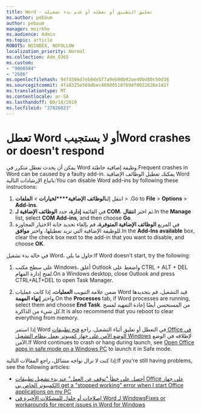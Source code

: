 ```yaml
---
title: Word - تعليق التطبيق أو تعطله أو عدم بدء تشغيله
ms.author: pebaum
author: pebaum
manager: mnirkhe
ms.audience: Admin
ms.topic: article
ROBOTS: NOINDEX, NOFOLLOW
localization_priority: Normal
ms.collection: Adm_O365
ms.custom:
- "9000584"
- "2686"
ms.openlocfilehash: 94fd306d7eb0de5f7a9eb90b92ae49bd80c50d38
ms.sourcegitcommit: 4fa8325e569dbec489d0518f69df0022626e1d2f
ms.translationtype: MT
ms.contentlocale: ar-SA
ms.lasthandoff: 09/18/2019
ms.locfileid: "37026823"
---
```

# <a name="word-crashes-or-doesnt-respond"></a><span data-ttu-id="c4bc9-102">تعطل Word أو لا يستجيب</span><span class="sxs-lookup"><span data-stu-id="c4bc9-102">Word crashes or doesn't respond</span></span>

<span data-ttu-id="c4bc9-103">يمكن أن يحدث تعطل متكرر في Word وظيفة إضافية خاطئة.</span><span class="sxs-lookup"><span data-stu-id="c4bc9-103">Frequent crashes in Word can be caused by a faulty add-in.</span></span> <span data-ttu-id="c4bc9-104">يمكنك تعطيل الوظائف الإضافية Word باتباع الإرشادات التالية:</span><span class="sxs-lookup"><span data-stu-id="c4bc9-104">You can disable Word add-ins by following these instructions:</span></span>

1. <span data-ttu-id="c4bc9-105">انتقل إلى**الوظائف الإضافية\*\*\*\*لخيارات** >  **الملفات** > .</span><span class="sxs-lookup"><span data-stu-id="c4bc9-105">Go to **File** > **Options** > **Add-ins**.</span></span>
2. <span data-ttu-id="c4bc9-106">في القائمة **إدارة،** حدد **الوظائف الإضافية لـ COM**، ثم اختر **انتقال**.</span><span class="sxs-lookup"><span data-stu-id="c4bc9-106">In the **Manage** list, select **COM Add-ins**, and then choose **Go**.</span></span>
3. <span data-ttu-id="c4bc9-107">في المربع **الوظائف الإضافية المتوفرة،** قم بإلغاء تحديد خانة الاختيار المجاورة للوظيفة الإضافية التي تريد تعطيلها، واختر **موافق**.</span><span class="sxs-lookup"><span data-stu-id="c4bc9-107">In the **Add-Ins available** box, clear the check box next to the add-in that you want to disable, and choose **OK**.</span></span>

<span data-ttu-id="c4bc9-108">في حالة بدء تشغيل Word، حاول ما يلي:</span><span class="sxs-lookup"><span data-stu-id="c4bc9-108">If Word doesn't start, try the following:</span></span>

1.   <span data-ttu-id="c4bc9-109">على سطح مكتب Windows، أغلق Outlook واضغط على CTRL + ALT + DEL لفتح إدارة المهام.</span><span class="sxs-lookup"><span data-stu-id="c4bc9-109">On a Windows desktop, close Outlook and press CTRL+ALT+DEL to open Task Manager.</span></span> 
2. <span data-ttu-id="c4bc9-110">ضمن علامة التبويب **العمليات،** إذا كانت عمليات Word قيد التشغيل، قم بتحديدها واختر **إنهاء المهمة**.</span><span class="sxs-lookup"><span data-stu-id="c4bc9-110">On the **Processes** tab, if Word processes are running, select them and choose **End Task**.</span></span> <span data-ttu-id="c4bc9-111">من المستحسن أيضًا إعادة التمهيد لمسح كل شيء من الذاكرة.</span><span class="sxs-lookup"><span data-stu-id="c4bc9-111">It is also recommend that you reboot to clear everything from memory.</span></span>

    <span data-ttu-id="c4bc9-112">إذا استمر Word في التعطل أو تعليق أثناء التشغيل، راجع [فتح تطبيقات Office في الوضع الآمن على جهاز كمبيوتر يعمل بنظام التشغيل Windows](https://support.office.com/en-us/article/Open-Office-apps-in-safe-mode-on-a-Windows-PC-dedf944a-5f4b-4afb-a453-528af4f7ac72) لإطلاقه في الوضع الآمن.</span><span class="sxs-lookup"><span data-stu-id="c4bc9-112">If Word continues to crash or hang during launch, see [Open Office apps in safe mode on a Windows PC](https://support.office.com/en-us/article/Open-Office-apps-in-safe-mode-on-a-Windows-PC-dedf944a-5f4b-4afb-a453-528af4f7ac72) to launch it in Safe mode.</span></span>

<span data-ttu-id="c4bc9-113">إذا كنت لا تزال تواجه مشاكل، راجع المقالات التالية:</span><span class="sxs-lookup"><span data-stu-id="c4bc9-113">If you're still having problems, see the following articles:</span></span> 
- [<span data-ttu-id="c4bc9-114">أحصل على خطأ "توقف عن العمل" عند بدء تشغيل تطبيقات Office على جهاز الكمبيوتر الخاص بي</span><span class="sxs-lookup"><span data-stu-id="c4bc9-114">I get a "stopped working" error when I start Office applications on my PC</span></span>](https://support.office.com/article/52bd7985-4e99-4a35-84c8-2d9b8301a2fa)
- [<span data-ttu-id="c4bc9-115">إصلاحات أو حلول للمشكلات الأخيرة في Word لـ Windows</span><span class="sxs-lookup"><span data-stu-id="c4bc9-115">Fixes or workarounds for recent issues in Word for Windows</span></span>](https://support.office.com/article/bf6bf17c-2807-4871-83ce-e337ae8f0b86)